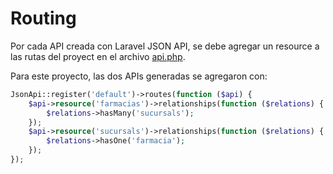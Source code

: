 # Routing

Por cada API creada con Laravel JSON API, se debe agregar un resource a las rutas del proyect en el archivo [api.php](routes/api.php).

Para este proyecto, las dos APIs generadas se agregaron con: 

```php
JsonApi::register('default')->routes(function ($api) {
    $api->resource('farmacias')->relationships(function ($relations) {
        $relations->hasMany('sucursals');
    });
    $api->resource('sucursals')->relationships(function ($relations) {
        $relations->hasOne('farmacia');
    });
});
```
